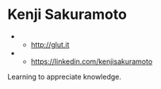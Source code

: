 # Kenji Sakuramoto
* * http://glut.it

* * https://linkedin.com/kenjisakuramoto

Learning to appreciate knowledge.
